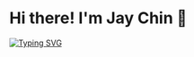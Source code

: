 <h1>Hi there! I'm Jay Chin 👋</h1>

[![Typing SVG](https://readme-typing-svg.demolab.com?font=Verdana&weight=500&duration=2500&pause=1000&color=6076F7&vCenter=true&repeat=false&width=440&height=45&lines=I'm+a+web+designer+and+developer)](https://git.io/typing-svg)
